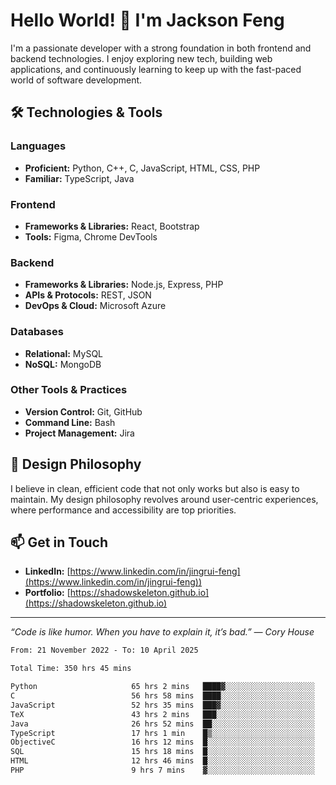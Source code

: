 # Hello World! 👋 I'm Jackson Feng

I'm a passionate developer with a strong foundation in both frontend and backend technologies. I enjoy exploring new tech, building web applications, and continuously learning to keep up with the fast-paced world of software development.

## 🛠 Technologies & Tools

### Languages
- **Proficient:** Python, C++, C, JavaScript, HTML, CSS, PHP
- **Familiar:** TypeScript, Java

### Frontend
- **Frameworks & Libraries:** React, Bootstrap
- **Tools:** Figma, Chrome DevTools

### Backend
- **Frameworks & Libraries:** Node.js, Express, PHP
- **APIs & Protocols:** REST, JSON
- **DevOps & Cloud:** Microsoft Azure

### Databases
- **Relational:** MySQL
- **NoSQL:** MongoDB

### Other Tools & Practices
- **Version Control:** Git, GitHub
- **Command Line:** Bash
- **Project Management:** Jira


## 🎨 Design Philosophy

I believe in clean, efficient code that not only works but also is easy to maintain. My design philosophy revolves around user-centric experiences, where performance and accessibility are top priorities.

## 📫 Get in Touch

- **LinkedIn:** [https://www.linkedin.com/in/jingrui-feng](https://www.linkedin.com/in/jingrui-feng))
- **Portfolio:** [https://shadowskeleton.github.io](https://shadowskeleton.github.io)

---

*“Code is like humor. When you have to explain it, it’s bad.” — Cory House*



<!--START_SECTION:waka-->

```txt
From: 21 November 2022 - To: 10 April 2025

Total Time: 350 hrs 45 mins

Python                     65 hrs 2 mins   ████▓░░░░░░░░░░░░░░░░░░░░   18.54 %
C                          56 hrs 58 mins  ████░░░░░░░░░░░░░░░░░░░░░   16.24 %
JavaScript                 52 hrs 35 mins  ███▓░░░░░░░░░░░░░░░░░░░░░   14.99 %
TeX                        43 hrs 2 mins   ███░░░░░░░░░░░░░░░░░░░░░░   12.27 %
Java                       26 hrs 52 mins  ██░░░░░░░░░░░░░░░░░░░░░░░   07.66 %
TypeScript                 17 hrs 1 min    █▒░░░░░░░░░░░░░░░░░░░░░░░   04.85 %
ObjectiveC                 16 hrs 12 mins  █░░░░░░░░░░░░░░░░░░░░░░░░   04.62 %
SQL                        15 hrs 18 mins  █░░░░░░░░░░░░░░░░░░░░░░░░   04.37 %
HTML                       12 hrs 46 mins  █░░░░░░░░░░░░░░░░░░░░░░░░   03.64 %
PHP                        9 hrs 7 mins    ▓░░░░░░░░░░░░░░░░░░░░░░░░   02.60 %
```

<!--END_SECTION:waka-->

